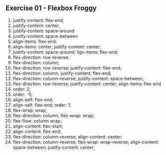 ## Exercise 01 - Flexbox Froggy

1. justify-content: flex-end;
2. justify-content: center;
3. justify-content: space-around
4. justify-content: space-between
5. align-items: flex-end;
6. align-items: center; 
   justify-content: center;
7. justify-content: space-around;
   lign-items: flex-end;
8. flex-direction: row-reverse;
9. flex-direction: column;
10. flex-direction: row-reverse;
    justify-content: flex-end;
11. flex-direction: column;
    justify-content: flex-end;
12. flex-direction: column-reverse;
    justify-content: space-between;
13. flex-direction: row-reverse;
    justify-content: center;
    align-items: flex-end
14. order: 2;
15. order: -5;
16. align-self: flex-end;
17. align-self: flex-end;
    order: 1;
18. flex-wrap: wrap;
19. flex-direction: column;
    flex-wrap: wrap;
20. flex-flow: column wrap;
21. align-content: flex-start;
22. align-content: flex-end;
23. flex-direction: column-reverse;
    align-content: center;
24. flex-direction: column-reverse;
    flex-wrap: wrap-reverse;
    align-content: space-between;
    justify-content: center;
